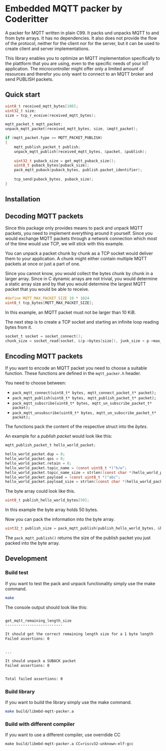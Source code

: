 # Embedded MQTT packer by Coderitter

A packer for MQTT written in plain C99. It packs und unpacks MQTT to and from byte arrays. It has no dependencies. It also does not provide the flow of the protocol, neither for the client nor for the server, but it can be used to create client and server implementations.

This library enables you to optimize an MQTT implementation specifically to the plattform that you are using, even to the specific needs of your IoT application. The microcontroller might offer only a limited amount of resources and therefor you only want to connect to an MQTT broker and send PUBLISH packets.

## Quick start

```c
uint8_t received_mqtt_bytes[100];
uint32_t size;
size = tcp_r_eceive(received_mqtt_bytes);

mqtt_packet_t mqtt_packet;
unpack_mqtt_packet(received_mqtt_bytes, size, &mqtt_packet);

if (mqtt_packet.type == MQTT_PACKET_PUBLISH)
{
    mqtt_publish_packet_t publish;
    unpack_mqtt_publish(received_mqtt_bytes, &packet, &publish);
    
    uint32_t puback_size = get_mqtt_puback_size();
    uint8_t puback_bytes[puback_size];
    pack_mqtt_puback(puback_bytes, publish.packet_identifier);
    
    tcp_send(puback_bytes, puback_size);
}
```

## Installation



## Decoding MQTT packets

Since this package only provides means to pack and unpack MQTT packets, you need to implement everything around it yourself. Since you would exchange MQTT packets through a network connection which most of the time would use TCP, we will stick with this example.

You can unpack a packet chunk by chunk as a TCP socket would deliver them to your application. A chunk might either contain multiple MQTT packets at once or just a part of one.

Since you cannot know, you would collect the bytes chunk by chunk in a larger array. Since in C dynamic arrays are not trivial, you would determine a static array size and by that you would determine the largest MQTT packet that you would be able to receive.

```c
#define MQTT_MAX_PACKET_SIZE 10 * 1024
uint8_t tcp_bytes[MQTT_MAX_PACKET_SIZE];
```

In this example, an MQTT packet must not be larger than 10 KiB.

The next step is to create a TCP socket and starting an infinite loop reading bytes from it.

```c
socket_t socket = socket_connect();
chunk_size = socket_read(socket, &(p->bytes[size]), junk_size < p->max_chunk_size ? junk_size : p->max_chunk_size, 0);
```

## Encoding MQTT packets

If you want to encode an MQTT packet you need to choose a suitable function. These functions are defined in the `mqtt_packer.h` header.   
   
You need to choose between:   
+ `pack_mqtt_connect(uint8_t* bytes, mqtt_connect_packet_t* packet);`
+ `pack_mqtt_publish(uint8_t* bytes, mqtt_publish_packet_t* packet);`
+ `pack_mqtt_subscribe(uint8_t* bytes, mqtt_un_subscribe_packet_t* packet);`
+ `pack_mqtt_unsubscribe(uint8_t* bytes, mqtt_un_subscribe_packet_t* packet);`  
   
The functions pack the content of the respective struct into the *bytes*.   
   
An example for a *publish packet* would look like this:
    
```c
mqtt_publish_packet_t hello_world_packet;

hello_world_packet.dup = 0;
hello_world_packet.qos = 0;
hello_world_packet.retain = 0;
hello_world_packet.topic_name = (const uint8_t *)"h/w";
hello_world_packet.topic_name_size = strlen((const char *)hello_world_packet.topic_name);
hello_world_packet.payload = (const uint8_t *)"abc";
hello_world_packet.payload_size = strlen((const char *)hello_world_packet.payload);
```
   
The byte array could look like this. 
```c
uint8_t publish_hello_world_bytes[50];
```
   
In this example the byte array holds 50 bytes.   
   
Now you can pack the information into the byte array.   
   
```c
uint32_t publish_size = pack_mqtt_publish(publish_hello_world_bytes, &hello_world_packet);
```
The `pack_mqtt_publish()` returns the size of the publish packet you just packed into the byte array.

## Development

### Build test

If you want to test the pack and unpack functionality simply use the make command.
```bash
make 
```


The console output should look like this:
```bash

get_mqtt_remaining_length_size
--------------------------

It should get the correct remaining length size for a 1 byte length
Failed assertions: 0


...

It should unpack a SUBACK packet
Failed assertions: 0


Total failed assertions: 0
```

### Build library

If you want to build the library simply use the make command.
```bash
make build/libmbd-mqtt-packer.a
```

### Build with different compiler

If you want to use a different compiler, use overrdide CC
```
make build/libmbd-mqtt-packer.a CC=riscv32-unknown-elf-gcc
```